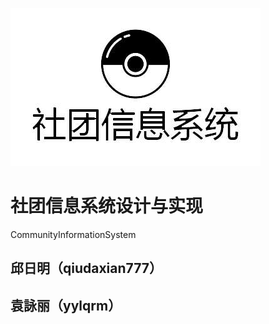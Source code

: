 ![CommunityInformationSystem](S-Logo.JPG)
# 社团信息系统设计与实现 
CommunityInformationSystem
## 邱日明（qiudaxian777）
## 袁詠丽（yylqrm）
